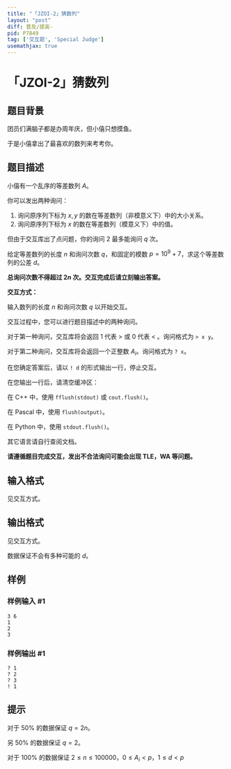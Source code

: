 ```yaml
---
title: "「JZOI-2」猜数列"
layout: "post"
diff: 普及/提高-
pid: P7849
tag: ['交互题', 'Special Judge']
usemathjax: true
---
```


# 「JZOI-2」猜数列
## 题目背景

团员们满脑子都是办周年庆，但小僖只想摸鱼。

于是小僖拿出了最喜欢的数列来考考你。
## 题目描述

小僖有一个乱序的等差数列 $A$。

你可以发出两种询问：

1. 询问原序列下标为 $x,y$ 的数在等差数列（非模意义下）中的大小关系。
1. 询问原序列下标为 $x$ 的数在等差数列（模意义下）中的值。

但由于交互库出了点问题，你的询问 $2$ 最多能询问 $q$ 次。

给定等差数列的长度 $n$ 和询问次数 $q$，和固定的模数 $p=10^{9}+7$，求这个等差数列的公差 $d$。

**总询问次数不得超过 $2n$ 次。交互完成后请立刻输出答案。**

**交互方式：**

输入数列的长度 $n$ 和询问次数 $q$ 以开始交互。

交互过程中，您可以进行题目描述中的两种询问。

对于第一种询问，交互库将会返回 $1$ 代表 $>$ 或 $0$ 代表 $<$ 。询问格式为 `> x y`。

对于第二种询问，交互库将会返回一个正整数 $A_i$。询问格式为 `? x`。

在您确定答案后，请以 `! d` 的形式输出一行，停止交互。

在您输出一行后，请清空缓冲区：

在 C++ 中，使用 `fflush(stdout)` 或 `cout.flush()`。

在 Pascal 中，使用 `flush(output)`。

在 Python 中，使用 `stdout.flush()`。

其它语言请自行查阅文档。

**请遵循题目完成交互，发出不合法询问可能会出现 TLE，WA 等问题。**
## 输入格式

见交互方式。
## 输出格式

见交互方式。

数据保证不会有多种可能的 $d$。
## 样例

### 样例输入 #1
```
3 6
1
2
3
```
### 样例输出 #1
```
? 1
? 2
? 3
! 1
```
## 提示

对于 $50\%$ 的数据保证 $q=2n$。

另 $50\%$ 的数据保证 $q=2$。

对于 $100\%$ 的数据保证 $2\leq n\leq 100000$，$0\leq A_i< p$，$1\le d < p$
